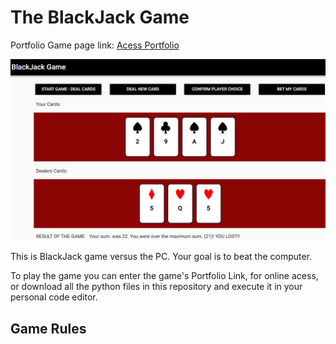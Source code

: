# The BlackJack Game

Portfolio Game page link: [Acess Portfolio](https://meduardaeneves.github.io/portfolio/games/blackjack/)

<p align="center">
  <img src="files/blackjack_playing.png" width="750">
</p>

This is BlackJack game versus the PC. Your goal is to beat the computer.

To play the game you can enter the game's Portfolio Link, for online acess, or download all the python files in this repository and execute it in your personal code editor.

## Game Rules
